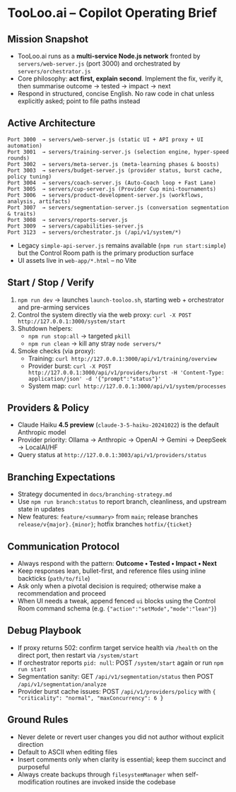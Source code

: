 # TooLoo.ai – Copilot Operating Brief

## Mission Snapshot
- TooLoo.ai runs as a **multi-service Node.js network** fronted by `servers/web-server.js` (port 3000) and orchestrated by `servers/orchestrator.js`
- Core philosophy: **act first, explain second**. Implement the fix, verify it, then summarise outcome → tested → impact → next
- Respond in structured, concise English. No raw code in chat unless explicitly asked; point to file paths instead

## Active Architecture
```
Port 3000  → servers/web-server.js (static UI + API proxy + UI automation)
Port 3001  → servers/training-server.js (selection engine, hyper-speed rounds)
Port 3002  → servers/meta-server.js (meta-learning phases & boosts)
Port 3003  → servers/budget-server.js (provider status, burst cache, policy tuning)
Port 3004  → servers/coach-server.js (Auto-Coach loop + Fast Lane)
Port 3005  → servers/cup-server.js (Provider Cup mini-tournaments)
Port 3006  → servers/product-development-server.js (workflows, analysis, artifacts)
Port 3007  → servers/segmentation-server.js (conversation segmentation & traits)
Port 3008  → servers/reports-server.js
Port 3009  → servers/capabilities-server.js
Port 3123  → servers/orchestrator.js (/api/v1/system/*)
```
- Legacy `simple-api-server.js` remains available (`npm run start:simple`) but the Control Room path is the primary production surface
- UI assets live in `web-app/*.html` – no Vite

## Start / Stop / Verify
1. `npm run dev` → launches `launch-tooloo.sh`, starting web + orchestrator and pre-arming services
2. Control the system directly via the web proxy: `curl -X POST http://127.0.0.1:3000/system/start`
3. Shutdown helpers:
   - `npm run stop:all` → targeted `pkill`
   - `npm run clean` → kill any stray `node servers/*`
4. Smoke checks (via proxy):
   - Training: `curl http://127.0.0.1:3000/api/v1/training/overview`
   - Provider burst: `curl -X POST http://127.0.0.1:3000/api/v1/providers/burst -H 'Content-Type: application/json' -d '{"prompt":"status"}'`
   - System map: `curl http://127.0.0.1:3000/api/v1/system/processes`

## Providers & Policy
- Claude Haiku **4.5 preview** (`claude-3-5-haiku-20241022`) is the default Anthropic model
- Provider priority: Ollama → Anthropic → OpenAI → Gemini → DeepSeek → LocalAI/HF
- Query status at `http://127.0.0.1:3003/api/v1/providers/status`

## Branching Expectations
- Strategy documented in `docs/branching-strategy.md`
- Use `npm run branch:status` to report branch, cleanliness, and upstream state in updates
- New features: `feature/<summary>` from `main`; release branches `release/v{major}.{minor}`; hotfix branches `hotfix/{ticket}`

## Communication Protocol
- Always respond with the pattern: **Outcome • Tested • Impact • Next**
- Keep responses lean, bullet-first, and reference files using inline backticks (`path/to/file`)
- Ask only when a pivotal decision is required; otherwise make a recommendation and proceed
- When UI needs a tweak, append fenced `ui` blocks using the Control Room command schema (e.g. `{"action":"setMode","mode":"lean"}`)

## Debug Playbook
- If proxy returns 502: confirm target service health via `/health` on the direct port, then restart via `/system/start`
- If orchestrator reports `pid: null`: POST `/system/start` again or run `npm run start`
- Segmentation sanity: GET `/api/v1/segmentation/status` then POST `/api/v1/segmentation/analyze`
- Provider burst cache issues: POST `/api/v1/providers/policy` with `{ "criticality": "normal", "maxConcurrency": 6 }`

## Ground Rules
- Never delete or revert user changes you did not author without explicit direction
- Default to ASCII when editing files
- Insert comments only when clarity is essential; keep them succinct and purposeful
- Always create backups through `filesystemManager` when self-modification routines are invoked inside the codebase
